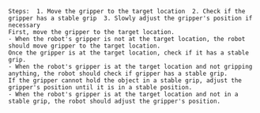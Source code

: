 
    Steps:  1. Move the gripper to the target location  2. Check if the gripper has a stable grip  3. Slowly adjust the gripper's position if necessary
    First, move the gripper to the target location.
    - When the robot's gripper is not at the target location, the robot should move gripper to the target location. 
    Once the gripper is at the target location, check if it has a stable grip.
    - When the robot's gripper is at the target location and not gripping anything, the robot should check if gripper has a stable grip.
    If the gripper cannot hold the object in a stable grip, adjust the gripper's position until it is in a stable position.
    - When the robot's gripper is at the target location and not in a stable grip, the robot should adjust the gripper's position.